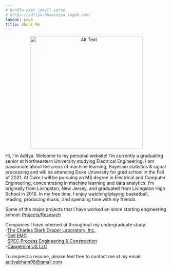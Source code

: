 ```yaml
---
# bundle exec jekyll serve
# https://aditya-bhamidipa.imgbb.com/
layout: page
title: About Me  
---
```


<div class="post-content">
    <p align="center">
    <img src="https://i.ibb.co/gVMmYmT/Screen-Shot-2020-11-08-at-1-11-59-AM.png" alt="Alt Text" height="350" /></p>
</div>

Hi, I’m Aditya. Welcome to my personal website! I’m currently a graduating senior at Northeastern University 
studying Electrical Engineering. I am passionate about the areas of machine learning, Bayesian statistics & signal 
processing and will be attending Duke University for grad school in the Fall of 2021. At Duke I will be pursuing an MS degree 
in Electrical and Computer Engineering, concentrating in machine learning and data analytics. I’m originally from Livingston, 
New Jersey, and graduated from Livingston High School in 2016. In my free time, I enjoy watching/playing basketball, reading, 
producing music, and spending time with my friends.

Some of the major projects that I have worked on since starting engineering school: [Projects/Research](https://adityabham.github.io/Proj/)

Companies I have interned at throughout my undergraduate study: <br/>
-[The Charles Stark Draper Laboratory, Inc.](https://www.draper.com/) <br/>
-[Dell EMC](https://www.delltechnologies.com/en-us/index.htm) <br/>
-[SPEC Process Engineering & Construction](https://www.spec-eng.com/) <br/>
-[Capgemini US LLC](https://www.capgemini.com/us-en/)

To request a resume, please feel free to contact me at my email: <adityabham98@gmail.com>

